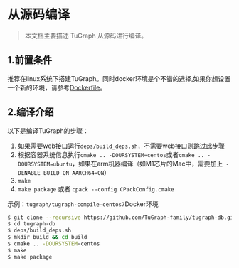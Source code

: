 # 从源码编译

> 本文档主要描述 TuGraph 从源码进行编译。

## 1.前置条件

推荐在linux系统下搭建TuGraph。同时docker环境是个不错的选择,如果你想设置一个新的环境，请参考[Dockerfile](3.docker-deployment.md)。

## 2.编译介绍

以下是编译TuGraph的步骤：

1. 如果需要web接口运行`deps/build_deps.sh`，不需要web接口则跳过此步骤
2. 根据容器系统信息执行`cmake .. -DOURSYSTEM=centos`或者`cmake .. -DOURSYSTEM=ubuntu`，如果在arm机器编译（如M1芯片的Mac中，需要加上` -DENABLE_BUILD_ON_AARCH64=ON`）
3. `make`
4. `make package` 或者 `cpack --config CPackConfig.cmake`

示例：`tugraph/tugraph-compile-centos7`Docker环境

```bash
$ git clone --recursive https://github.com/TuGraph-family/tugraph-db.git
$ cd tugraph-db
$ deps/build_deps.sh
$ mkdir build && cd build
$ cmake .. -DOURSYSTEM=centos
$ make
$ make package
```
